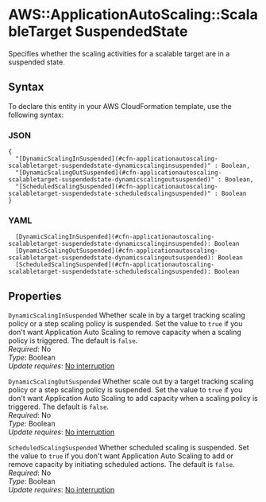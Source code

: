 # AWS::ApplicationAutoScaling::ScalableTarget SuspendedState<a name="aws-properties-applicationautoscaling-scalabletarget-suspendedstate"></a>

Specifies whether the scaling activities for a scalable target are in a suspended state\. 

## Syntax<a name="aws-properties-applicationautoscaling-scalabletarget-suspendedstate-syntax"></a>

To declare this entity in your AWS CloudFormation template, use the following syntax:

### JSON<a name="aws-properties-applicationautoscaling-scalabletarget-suspendedstate-syntax.json"></a>

```
{
  "[DynamicScalingInSuspended](#cfn-applicationautoscaling-scalabletarget-suspendedstate-dynamicscalinginsuspended)" : Boolean,
  "[DynamicScalingOutSuspended](#cfn-applicationautoscaling-scalabletarget-suspendedstate-dynamicscalingoutsuspended)" : Boolean,
  "[ScheduledScalingSuspended](#cfn-applicationautoscaling-scalabletarget-suspendedstate-scheduledscalingsuspended)" : Boolean
}
```

### YAML<a name="aws-properties-applicationautoscaling-scalabletarget-suspendedstate-syntax.yaml"></a>

```
  [DynamicScalingInSuspended](#cfn-applicationautoscaling-scalabletarget-suspendedstate-dynamicscalinginsuspended): Boolean
  [DynamicScalingOutSuspended](#cfn-applicationautoscaling-scalabletarget-suspendedstate-dynamicscalingoutsuspended): Boolean
  [ScheduledScalingSuspended](#cfn-applicationautoscaling-scalabletarget-suspendedstate-scheduledscalingsuspended): Boolean
```

## Properties<a name="aws-properties-applicationautoscaling-scalabletarget-suspendedstate-properties"></a>

`DynamicScalingInSuspended`  <a name="cfn-applicationautoscaling-scalabletarget-suspendedstate-dynamicscalinginsuspended"></a>
Whether scale in by a target tracking scaling policy or a step scaling policy is suspended\. Set the value to `true` if you don't want Application Auto Scaling to remove capacity when a scaling policy is triggered\. The default is `false`\.   
*Required*: No  
*Type*: Boolean  
*Update requires*: [No interruption](https://docs.aws.amazon.com/AWSCloudFormation/latest/UserGuide/using-cfn-updating-stacks-update-behaviors.html#update-no-interrupt)

`DynamicScalingOutSuspended`  <a name="cfn-applicationautoscaling-scalabletarget-suspendedstate-dynamicscalingoutsuspended"></a>
Whether scale out by a target tracking scaling policy or a step scaling policy is suspended\. Set the value to `true` if you don't want Application Auto Scaling to add capacity when a scaling policy is triggered\. The default is `false`\.   
*Required*: No  
*Type*: Boolean  
*Update requires*: [No interruption](https://docs.aws.amazon.com/AWSCloudFormation/latest/UserGuide/using-cfn-updating-stacks-update-behaviors.html#update-no-interrupt)

`ScheduledScalingSuspended`  <a name="cfn-applicationautoscaling-scalabletarget-suspendedstate-scheduledscalingsuspended"></a>
Whether scheduled scaling is suspended\. Set the value to `true` if you don't want Application Auto Scaling to add or remove capacity by initiating scheduled actions\. The default is `false`\.   
*Required*: No  
*Type*: Boolean  
*Update requires*: [No interruption](https://docs.aws.amazon.com/AWSCloudFormation/latest/UserGuide/using-cfn-updating-stacks-update-behaviors.html#update-no-interrupt)